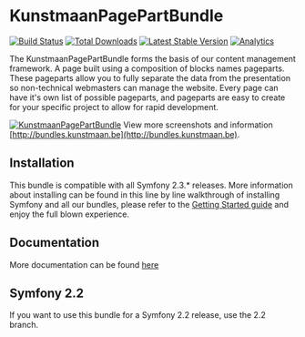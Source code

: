 # KunstmaanPagePartBundle

[![Build Status](https://travis-ci.org/Kunstmaan/KunstmaanPagePartBundle.png?branch=master)](http://travis-ci.org/Kunstmaan/KunstmaanPagePartBundle)
[![Total Downloads](https://poser.pugx.org/kunstmaan/pagepart-bundle/downloads.png)](https://packagist.org/packages/kunstmaan/pagepart-bundle)
[![Latest Stable Version](https://poser.pugx.org/kunstmaan/pagepart-bundle/v/stable.png)](https://packagist.org/packages/kunstmaan/pagepart-bundle)
[![Analytics](https://ga-beacon.appspot.com/UA-3160735-7/Kunstmaan/KunstmaanPagePartBundle)](https://github.com/igrigorik/ga-beacon)

The KunstmaanPagePartBundle forms the basis of our content management framework. A page built using a composition of blocks names pageparts. These pageparts allow you to fully separate the data from the presentation so non-technical webmasters can manage the website. Every page can have it's own list of possible pageparts, and pageparts are easy to create for your specific project to allow for rapid development.

[![KunstmaanPagePartBundle](http://bundles.kunstmaan.be/bundles/kunstmaankunstmaanbundles/img/general/screens/content.png)](http://bundles.kunstmaan.be)
View more screenshots and information [http://bundles.kunstmaan.be](http://bundles.kunstmaan.be).

## Installation

This bundle is compatible with all Symfony 2.3.* releases. More information about installing can be found in this line by line walkthrough of installing Symfony and all our bundles, please refer to the [Getting Started guide](http://bundles.kunstmaan.be/doc/01_GettingStarted.html) and enjoy the full blown experience.

## Documentation

More documentation can be found [here](https://github.com/Kunstmaan/KunstmaanPagePartBundle/blob/master/Resources/doc/PagePartBundle.md)

## Symfony 2.2

If you want to use this bundle for a Symfony 2.2 release, use the 2.2 branch.
